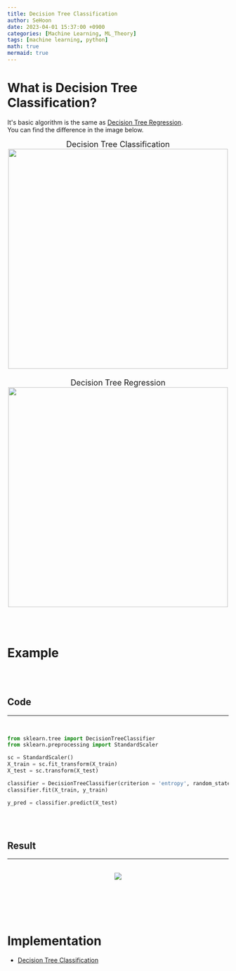 ```yaml
---
title: Decision Tree Classification
author: SeHoon
date: 2023-04-01 15:37:00 +0900
categories: [Machine Learning, ML_Theory]
tags: [machine learning, python]
math: true
mermaid: true
---
```



# What is Decision Tree Classification?

It's basic algorithm is the same as [Decision Tree Regression](https://csh970605.github.io/posts/Decision_Tree_Regression/).<br>
You can find the difference in the image below.
<br>
<center>
<font size=4>
Decision Tree Classification
<br>
<img src="https://user-images.githubusercontent.com/28240052/229423625-25378b8d-ba9d-43a9-be70-d280084b5b87.png" width=500>
<br><br>
Decision Tree Regression<br>
<img src="https://user-images.githubusercontent.com/28240052/229132724-57601288-8664-4d0c-bb66-695a38b71a48.png" width=500>
</font>
</center>

<br><br>

# Example
<br><Br>

## Code
---
<br>

```py
from sklearn.tree import DecisionTreeClassifier
from sklearn.preprocessing import StandardScaler

sc = StandardScaler()
X_train = sc.fit_transform(X_train)
X_test = sc.transform(X_test)

classifier = DecisionTreeClassifier(criterion = 'entropy', random_state = 0)
classifier.fit(X_train, y_train)

y_pred = classifier.predict(X_test)
```

<br><br>

## Result
---
<br>

<center>
<img src="https://user-images.githubusercontent.com/28240052/229425026-e5b37c40-4d8d-49ce-ad75-8ebef0b3b458.png">
</center>

<br><br><br><br>

# Implementation

+ [Decision Tree Classification](https://github.com/csh970605/Machine-LearningA-Z/tree/main/Part%203%20-%20Classification/Section%2019%20-%20Decision%20Tree%20Classification/Python)